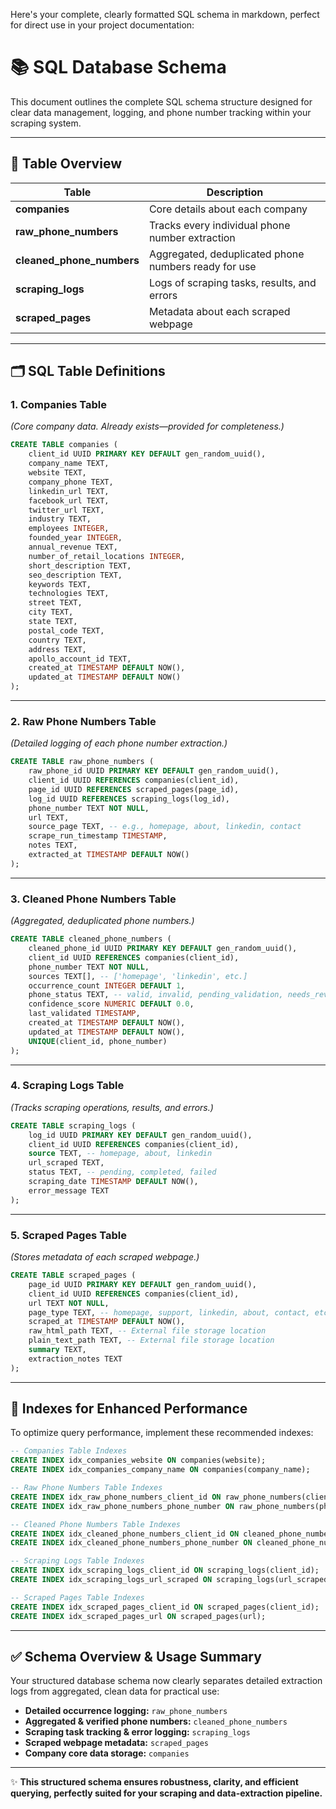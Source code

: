 Here's your complete, clearly formatted SQL schema in markdown, perfect for direct use in your project documentation:

# 📚 SQL Database Schema

This document outlines the complete SQL schema structure designed for clear data management, logging, and phone number tracking within your scraping system.

---

## 📌 Table Overview

| Table                       | Description                                          |
| --------------------------- | ---------------------------------------------------- |
| **companies**               | Core details about each company                      |
| **raw\_phone\_numbers**     | Tracks every individual phone number extraction      |
| **cleaned\_phone\_numbers** | Aggregated, deduplicated phone numbers ready for use |
| **scraping\_logs**          | Logs of scraping tasks, results, and errors          |
| **scraped\_pages**          | Metadata about each scraped webpage                  |

---

## 🗂 SQL Table Definitions

### 1. Companies Table

*(Core company data. Already exists—provided for completeness.)*

```sql
CREATE TABLE companies (
    client_id UUID PRIMARY KEY DEFAULT gen_random_uuid(),
    company_name TEXT,
    website TEXT,
    company_phone TEXT,
    linkedin_url TEXT,
    facebook_url TEXT,
    twitter_url TEXT,
    industry TEXT,
    employees INTEGER,
    founded_year INTEGER,
    annual_revenue TEXT,
    number_of_retail_locations INTEGER,
    short_description TEXT,
    seo_description TEXT,
    keywords TEXT,
    technologies TEXT,
    street TEXT,
    city TEXT,
    state TEXT,
    postal_code TEXT,
    country TEXT,
    address TEXT,
    apollo_account_id TEXT,
    created_at TIMESTAMP DEFAULT NOW(),
    updated_at TIMESTAMP DEFAULT NOW()
);
```

---

### 2. Raw Phone Numbers Table

*(Detailed logging of each phone number extraction.)*

```sql
CREATE TABLE raw_phone_numbers (
    raw_phone_id UUID PRIMARY KEY DEFAULT gen_random_uuid(),
    client_id UUID REFERENCES companies(client_id),
    page_id UUID REFERENCES scraped_pages(page_id),
    log_id UUID REFERENCES scraping_logs(log_id),
    phone_number TEXT NOT NULL,
    url TEXT,
    source_page TEXT, -- e.g., homepage, about, linkedin, contact
    scrape_run_timestamp TIMESTAMP,
    notes TEXT,
    extracted_at TIMESTAMP DEFAULT NOW()
);
```

---

### 3. Cleaned Phone Numbers Table

*(Aggregated, deduplicated phone numbers.)*

```sql
CREATE TABLE cleaned_phone_numbers (
    cleaned_phone_id UUID PRIMARY KEY DEFAULT gen_random_uuid(),
    client_id UUID REFERENCES companies(client_id),
    phone_number TEXT NOT NULL,
    sources TEXT[], -- ['homepage', 'linkedin', etc.]
    occurrence_count INTEGER DEFAULT 1,
    phone_status TEXT, -- valid, invalid, pending_validation, needs_review
    confidence_score NUMERIC DEFAULT 0.0,
    last_validated TIMESTAMP,
    created_at TIMESTAMP DEFAULT NOW(),
    updated_at TIMESTAMP DEFAULT NOW(),
    UNIQUE(client_id, phone_number)
);
```

---

### 4. Scraping Logs Table

*(Tracks scraping operations, results, and errors.)*

```sql
CREATE TABLE scraping_logs (
    log_id UUID PRIMARY KEY DEFAULT gen_random_uuid(),
    client_id UUID REFERENCES companies(client_id),
    source TEXT, -- homepage, about, linkedin
    url_scraped TEXT,
    status TEXT, -- pending, completed, failed
    scraping_date TIMESTAMP DEFAULT NOW(),
    error_message TEXT
);
```

---

### 5. Scraped Pages Table

*(Stores metadata of each scraped webpage.)*

```sql
CREATE TABLE scraped_pages (
    page_id UUID PRIMARY KEY DEFAULT gen_random_uuid(),
    client_id UUID REFERENCES companies(client_id),
    url TEXT NOT NULL,
    page_type TEXT, -- homepage, support, linkedin, about, contact, etc.
    scraped_at TIMESTAMP DEFAULT NOW(),
    raw_html_path TEXT, -- External file storage location
    plain_text_path TEXT, -- External file storage location
    summary TEXT,
    extraction_notes TEXT
);
```

---

## 🚀 Indexes for Enhanced Performance

To optimize query performance, implement these recommended indexes:

```sql
-- Companies Table Indexes
CREATE INDEX idx_companies_website ON companies(website);
CREATE INDEX idx_companies_company_name ON companies(company_name);

-- Raw Phone Numbers Table Indexes
CREATE INDEX idx_raw_phone_numbers_client_id ON raw_phone_numbers(client_id);
CREATE INDEX idx_raw_phone_numbers_phone_number ON raw_phone_numbers(phone_number);

-- Cleaned Phone Numbers Table Indexes
CREATE INDEX idx_cleaned_phone_numbers_client_id ON cleaned_phone_numbers(client_id);
CREATE INDEX idx_cleaned_phone_numbers_phone_number ON cleaned_phone_numbers(phone_number);

-- Scraping Logs Table Indexes
CREATE INDEX idx_scraping_logs_client_id ON scraping_logs(client_id);
CREATE INDEX idx_scraping_logs_url_scraped ON scraping_logs(url_scraped);

-- Scraped Pages Table Indexes
CREATE INDEX idx_scraped_pages_client_id ON scraped_pages(client_id);
CREATE INDEX idx_scraped_pages_url ON scraped_pages(url);
```

---

## ✅ Schema Overview & Usage Summary

Your structured database schema now clearly separates detailed extraction logs from aggregated, clean data for practical use:

* **Detailed occurrence logging:** `raw_phone_numbers`
* **Aggregated & verified phone numbers:** `cleaned_phone_numbers`
* **Scraping task tracking & error logging:** `scraping_logs`
* **Scraped webpage metadata:** `scraped_pages`
* **Company core data storage:** `companies`

---

✨ **This structured schema ensures robustness, clarity, and efficient querying, perfectly suited for your scraping and data-extraction pipeline.**
